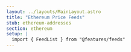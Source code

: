 ```yaml
---
layout: ../layouts/MainLayout.astro
title: "Ethereum Price Feeds"
stub: ethereum-addresses
section: ethereum
setup: |
  import { FeedList } from "@features/feeds"
---
```


<FeedList client:idle stub="ethereum-addresses" />
